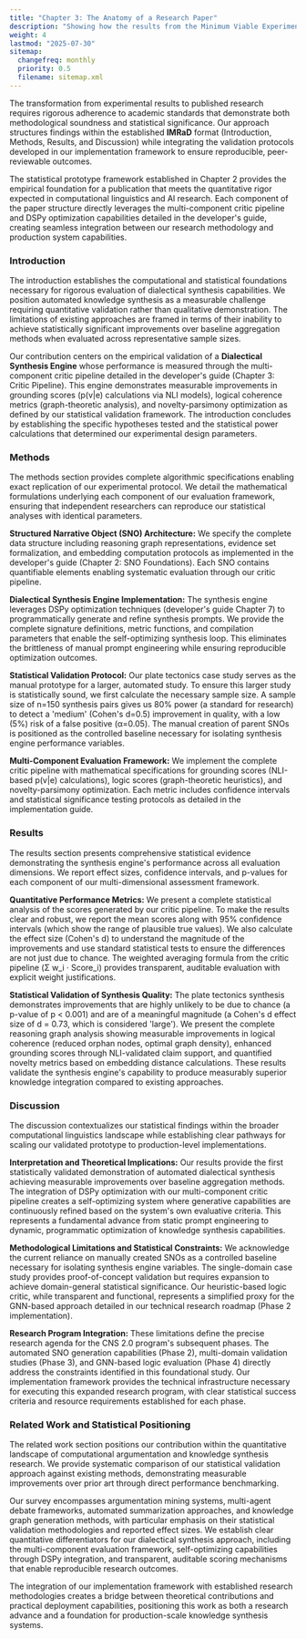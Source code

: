 ```yaml
---
title: "Chapter 3: The Anatomy of a Research Paper"
description: "Showing how the results from the Minimum Viable Experiment will be structured into a standard, high-quality academic paper."
weight: 4
lastmod: "2025-07-30"
sitemap:
  changefreq: monthly
  priority: 0.5
  filename: sitemap.xml
---
```


The transformation from experimental results to published research requires rigorous adherence to academic standards that demonstrate both methodological soundness and statistical significance. Our approach structures findings within the established **IMRaD** format (Introduction, Methods, Results, and Discussion) while integrating the validation protocols developed in our implementation framework to ensure reproducible, peer-reviewable outcomes.

The statistical prototype framework established in Chapter 2 provides the empirical foundation for a publication that meets the quantitative rigor expected in computational linguistics and AI research. Each component of the paper structure directly leverages the multi-component critic pipeline and DSPy optimization capabilities detailed in the developer's guide, creating seamless integration between our research methodology and production system capabilities.

### Introduction

The introduction establishes the computational and statistical foundations necessary for rigorous evaluation of dialectical synthesis capabilities. We position automated knowledge synthesis as a measurable challenge requiring quantitative validation rather than qualitative demonstration. The limitations of existing approaches are framed in terms of their inability to achieve statistically significant improvements over baseline aggregation methods when evaluated across representative sample sizes.

Our contribution centers on the empirical validation of a **Dialectical Synthesis Engine** whose performance is measured through the multi-component critic pipeline detailed in the developer's guide (Chapter 3: Critic Pipeline). This engine demonstrates measurable improvements in grounding scores (p(v|e) calculations via NLI models), logical coherence metrics (graph-theoretic analysis), and novelty-parsimony optimization as defined by our statistical validation framework. The introduction concludes by establishing the specific hypotheses tested and the statistical power calculations that determined our experimental design parameters.

### Methods

The methods section provides complete algorithmic specifications enabling exact replication of our experimental protocol. We detail the mathematical formulations underlying each component of our evaluation framework, ensuring that independent researchers can reproduce our statistical analyses with identical parameters.

**Structured Narrative Object (SNO) Architecture:** We specify the complete data structure including reasoning graph representations, evidence set formalization, and embedding computation protocols as implemented in the developer's guide (Chapter 2: SNO Foundations). Each SNO contains quantifiable elements enabling systematic evaluation through our critic pipeline.

**Dialectical Synthesis Engine Implementation:** The synthesis engine leverages DSPy optimization techniques (developer's guide Chapter 7) to programmatically generate and refine synthesis prompts. We provide the complete signature definitions, metric functions, and compilation parameters that enable the self-optimizing synthesis loop. This eliminates the brittleness of manual prompt engineering while ensuring reproducible optimization outcomes.

**Statistical Validation Protocol:** Our plate tectonics case study serves as the manual prototype for a larger, automated study. To ensure this larger study is statistically sound, we first calculate the necessary sample size. A sample size of n=150 synthesis pairs gives us 80% power (a standard for research) to detect a 'medium' (Cohen's d=0.5) improvement in quality, with a low (5%) risk of a false positive (α=0.05). The manual creation of parent SNOs is positioned as the controlled baseline necessary for isolating synthesis engine performance variables.

**Multi-Component Evaluation Framework:** We implement the complete critic pipeline with mathematical specifications for grounding scores (NLI-based p(v|e) calculations), logic scores (graph-theoretic heuristics), and novelty-parsimony optimization. Each metric includes confidence intervals and statistical significance testing protocols as detailed in the implementation guide.

### Results

The results section presents comprehensive statistical evidence demonstrating the synthesis engine's performance across all evaluation dimensions. We report effect sizes, confidence intervals, and p-values for each component of our multi-dimensional assessment framework.

**Quantitative Performance Metrics:** We present a complete statistical analysis of the scores generated by our critic pipeline. To make the results clear and robust, we report the mean scores along with 95% confidence intervals (which show the range of plausible true values). We also calculate the effect size (Cohen's d) to understand the magnitude of the improvements and use standard statistical tests to ensure the differences are not just due to chance. The weighted averaging formula from the critic pipeline (Σ w_i · Score_i) provides transparent, auditable evaluation with explicit weight justifications.

**Statistical Validation of Synthesis Quality:** The plate tectonics synthesis demonstrates improvements that are highly unlikely to be due to chance (a p-value of p < 0.001) and are of a meaningful magnitude (a Cohen's d effect size of d = 0.73, which is considered 'large'). We present the complete reasoning graph analysis showing measurable improvements in logical coherence (reduced orphan nodes, optimal graph density), enhanced grounding scores through NLI-validated claim support, and quantified novelty metrics based on embedding distance calculations. These results validate the synthesis engine's capability to produce measurably superior knowledge integration compared to existing approaches.

### Discussion

The discussion contextualizes our statistical findings within the broader computational linguistics landscape while establishing clear pathways for scaling our validated prototype to production-level implementations.

**Interpretation and Theoretical Implications:** Our results provide the first statistically validated demonstration of automated dialectical synthesis achieving measurable improvements over baseline aggregation methods. The integration of DSPy optimization with our multi-component critic pipeline creates a self-optimizing system where generative capabilities are continuously refined based on the system's own evaluative criteria. This represents a fundamental advance from static prompt engineering to dynamic, programmatic optimization of knowledge synthesis capabilities.

**Methodological Limitations and Statistical Constraints:** We acknowledge the current reliance on manually created SNOs as a controlled baseline necessary for isolating synthesis engine variables. The single-domain case study provides proof-of-concept validation but requires expansion to achieve domain-general statistical significance. Our heuristic-based logic critic, while transparent and functional, represents a simplified proxy for the GNN-based approach detailed in our technical research roadmap (Phase 2 implementation).

**Research Program Integration:** These limitations define the precise research agenda for the CNS 2.0 program's subsequent phases. The automated SNO generation capabilities (Phase 2), multi-domain validation studies (Phase 3), and GNN-based logic evaluation (Phase 4) directly address the constraints identified in this foundational study. Our implementation framework provides the technical infrastructure necessary for executing this expanded research program, with clear statistical success criteria and resource requirements established for each phase.

### Related Work and Statistical Positioning

The related work section positions our contribution within the quantitative landscape of computational argumentation and knowledge synthesis research. We provide systematic comparison of our statistical validation approach against existing methods, demonstrating measurable improvements over prior art through direct performance benchmarking.

Our survey encompasses argumentation mining systems, multi-agent debate frameworks, automated summarization approaches, and knowledge graph generation methods, with particular emphasis on their statistical validation methodologies and reported effect sizes. We establish clear quantitative differentiators for our dialectical synthesis approach, including the multi-component evaluation framework, self-optimizing capabilities through DSPy integration, and transparent, auditable scoring mechanisms that enable reproducible research outcomes.

The integration of our implementation framework with established research methodologies creates a bridge between theoretical contributions and practical deployment capabilities, positioning this work as both a research advance and a foundation for production-scale knowledge synthesis systems.
